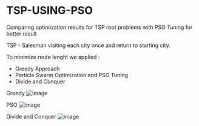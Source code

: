 # TSP-USING-PSO
Comparing optimization results for TSP root problems with PSO Tuning for better result

TSP - Salesman visiting each city once and return to starting city.

To minimize route lenght we applied : 
- Greedy Approach
- Particle Swarm Optimization and PSO Tuning
- Divide and Conquer

Greedy
![image](https://github.com/Vimal201/TSP-USING-PSO/assets/77522470/318e423e-67e7-42cc-bab7-b3eb5cdabbdf)

PSO
![image](https://github.com/Vimal201/TSP-USING-PSO/assets/77522470/91dab95c-f6e0-466c-a2e6-4dd5f23a5843)

Divide and Conquer
![image](https://github.com/Vimal201/TSP-USING-PSO/assets/77522470/45c0111b-9726-4017-948b-c56e18b2d857)
